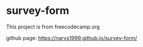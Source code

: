 # survey-form
This project is from freecodecamp.org 

github page: https://narvs1999.github.io/survey-form/